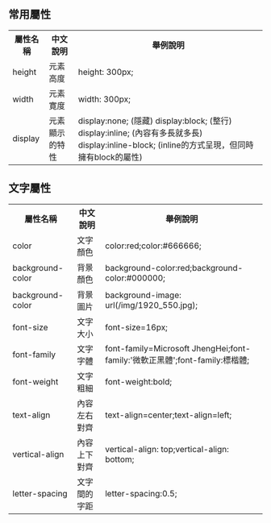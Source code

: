 ## 常用屬性
<table>
  <tr>
    <th>
      屬性名稱
    </th>
    <th>
      中文說明
    </th>
    <th>
      舉例說明
    </th>
  </tr>
  <tr>
    <td>
      height
    </td>
    <td>
      元素高度
    </td>
    <td>
      height: 300px;
    </td>
  </tr>
  <tr>
    <td>
      width
    </td>
    <td>
      元素寛度
    </td>
    <td>
      width: 300px;
    </td>
  </tr>
  <tr>
    <td>
      display
    </td>
    <td>
      元素顯示的特性
    </td>
    <td>
      display:none; (隱藏)
      display:block; (整行)
      display:inline; (內容有多長就多長)
      display:inline-block; (inline的方式呈現，但同時擁有block的屬性)
    </td>
  </tr>
</table>

## 文字屬性
<table>
  <tr>
    <th>
      屬性名稱
    </th>
    <th>
      中文說明
    </th>
    <th>
      舉例說明
    </th>
  </tr>
  <tr>
    <td>
      color
    </td>
    <td>
      文字顏色
    </td>
    <td>
      color:red;color:#666666;
    </td>
  </tr>
  <tr>
    <td>
      background-color
    </td>
    <td>
      背景顏色
    </td>
    <td>
      background-color:red;background-color:#000000;
    </td>
  </tr>
  <tr>
    <td>
      background-color
    </td>
    <td>
      背景圖片
    </td>
    <td>
      background-image: url(/img/1920_550.jpg);
    </td>
  </tr>
  <tr>
    <td>
      font-size
    </td>
    <td>
      文字大小
    </td>
    <td>
      font-size=16px;
    </td>
  </tr>
  <tr>
    <td>
      font-family
    </td>
    <td>
      文字字體
    </td>
    <td>
      font-family=Microsoft JhengHei;font-family:'微軟正黑體';font-family:標楷體;
    </td>
  </tr>
  <tr>
    <td>
      font-weight
    </td>
    <td>
      文字粗細
    </td>
    <td>
      font-weight:bold;
    </td>
  </tr>
  <tr>
    <td>
      text-align
    </td>
    <td>
      內容左右對齊
    </td>
    <td>
      text-align=center;text-align=left;
    </td>
  </tr>
  <tr>
    <td>
      vertical-align
    </td>
    <td>
      內容上下對齊
    </td>
    <td>
      vertical-align: top;vertical-align: bottom;
    </td>
  </tr>
  <tr>
    <td>
      letter-spacing
    </td>
    <td>
      文字間的字距
    </td>
    <td>
     letter-spacing:0.5;
    </td>
  </tr>
</table>
